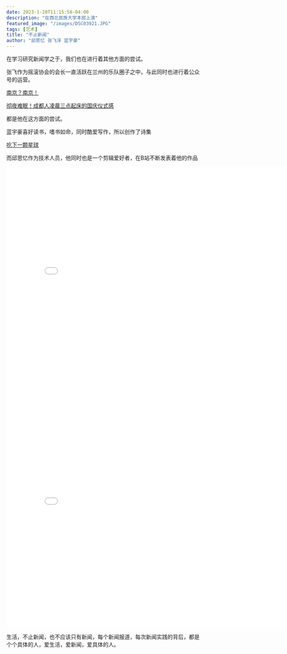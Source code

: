 ```yaml
---
date: 2023-1-20T11:15:58-04:00
description: "在西北民族大学本部上演"
featured_image: "/images/DSC03921.JPG"
tags: [艺术]
title: "不止新闻"
author: "邱思忆 张飞洋 蓝宇豪"
---
```


在学习研究新闻学之于，我们也在进行着其他方面的尝试。

<!--more-->
张飞作为摇滚协会的会长一直活跃在兰州的乐队圈子之中，与此同时也进行着公众号的运营。

[南京？南京！](https://mp.weixin.qq.com/s?__biz=MzkwNDM5NDUxOA==&mid=2247483686&idx=1&sn=616b9f30f71b954e0dd016cb5cbc9ffe&chksm=c086e35ff7f16a497d25650301cb314380caffee2ee24374c57ae9397cb8d341f69352b8afea&mpshare=1&scene=23&srcid=1219WA2A3ELxV8Z15fhvD7y5&sharer_shareinfo=da0139a34964663e20465c6106de9226&sharer_shareinfo_first=7fa2df6fcd71c11729d35d6cb319518a#rd)

[彻夜难眠！成都人凌晨三点起床的国庆仪式感](https://mp.weixin.qq.com/s?__biz=MzkwNDM5NDUxOA==&mid=2247483763&idx=1&sn=fc3864af2fb0a0d14e03f03ef404a956&chksm=c086e30af7f16a1cf13a4a93f8b80f17defedf8182aa50e7ea4c9b126a6d2664caf097d4a7b0&mpshare=1&scene=23&srcid=1219hHl95zxJJNRcpivx5C02&sharer_shareinfo=8b475f76e2d2ecc3853bef6a031e8681&sharer_shareinfo_first=d68a30be36603e08b0077256a23803ef#rd)

都是他在这方面的尝试。

蓝宇豪喜好读书，嗜书如命，同时酷爱写作，所以创作了诗集

[吃下一颗星球](https://mp.weixin.qq.com/s?__biz=Mzk0OTUyODQ1OQ==&mid=2247483782&idx=1&sn=82a0737d57f7f31edc137302edd533db&chksm=c357b362f4203a740bd93c352cf43a88710b075058eb2c1cd596cb5fdf48d57f167a8e55720d&mpshare=1&scene=23&srcid=1219jNDuWcwuUSEzKQUeDcyt&sharer_shareinfo=7f1afe78d04bb04148b65b77dd876166&sharer_shareinfo_first=7f1afe78d04bb04148b65b77dd876166&poc_token=HJWKh2Wj1j4A-3DoeHqL0FlL6M5OrR87p8u6R7KG)

而邱思忆作为技术人员，他同时也是一个剪辑爱好者，在B站不断发表着他的作品

<iframe src="//player.bilibili.com/player.html?aid=305969393&bvid=BV1xP411K7K4&cid=913461039&p=1" scrolling="no" border="0" frameborder="no" framespacing="0" allowfullscreen="true"width="800px"height="600px"> </iframe>

<iframe src="//player.bilibili.com/player.html?aid=862008729&bvid=BV1gG4y1m73G&cid=944722530&p=1" scrolling="no" border="0" frameborder="no" framespacing="0" allowfullscreen="true"width="800px"height="600px"> </iframe>

生活，不止新闻，也不应该只有新闻，每个新闻报道，每次新闻实践的背后，都是个个具体的人，爱生活，爱新闻，爱具体的人。

